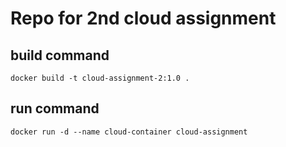 # Repo for 2nd cloud assignment

## build command
```
docker build -t cloud-assignment-2:1.0 .
```

## run command
```
docker run -d --name cloud-container cloud-assignment
```